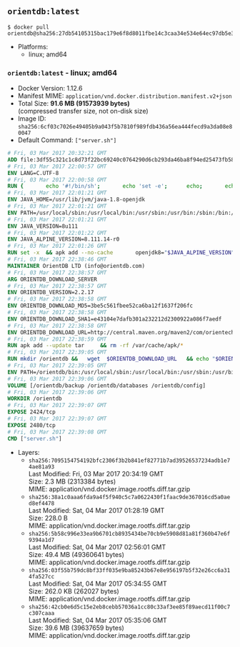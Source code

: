 ## `orientdb:latest`

```console
$ docker pull orientdb@sha256:27db54105315bac179e6f8d8011fbe14c3caa34e534e64ec97db5e3a15f93a7a
```

-	Platforms:
	-	linux; amd64

### `orientdb:latest` - linux; amd64

-	Docker Version: 1.12.6
-	Manifest MIME: `application/vnd.docker.distribution.manifest.v2+json`
-	Total Size: **91.6 MB (91573939 bytes)**  
	(compressed transfer size, not on-disk size)
-	Image ID: `sha256:6cf03c7026e49405b9a043f5b7810f989fdb436a56ea444fecd9a3da08e80047`
-	Default Command: `["server.sh"]`

```dockerfile
# Fri, 03 Mar 2017 20:32:21 GMT
ADD file:3df55c321c1c8d73f22bc69240c0764290d6cb293da46ba8f94ed25473fb5853 in / 
# Fri, 03 Mar 2017 22:00:57 GMT
ENV LANG=C.UTF-8
# Fri, 03 Mar 2017 22:00:58 GMT
RUN { 		echo '#!/bin/sh'; 		echo 'set -e'; 		echo; 		echo 'dirname "$(dirname "$(readlink -f "$(which javac || which java)")")"'; 	} > /usr/local/bin/docker-java-home 	&& chmod +x /usr/local/bin/docker-java-home
# Fri, 03 Mar 2017 22:01:21 GMT
ENV JAVA_HOME=/usr/lib/jvm/java-1.8-openjdk
# Fri, 03 Mar 2017 22:01:21 GMT
ENV PATH=/usr/local/sbin:/usr/local/bin:/usr/sbin:/usr/bin:/sbin:/bin:/usr/lib/jvm/java-1.8-openjdk/jre/bin:/usr/lib/jvm/java-1.8-openjdk/bin
# Fri, 03 Mar 2017 22:01:21 GMT
ENV JAVA_VERSION=8u111
# Fri, 03 Mar 2017 22:01:22 GMT
ENV JAVA_ALPINE_VERSION=8.111.14-r0
# Fri, 03 Mar 2017 22:01:26 GMT
RUN set -x 	&& apk add --no-cache 		openjdk8="$JAVA_ALPINE_VERSION" 	&& [ "$JAVA_HOME" = "$(docker-java-home)" ]
# Fri, 03 Mar 2017 22:38:46 GMT
MAINTAINER OrientDB LTD (info@orientdb.com)
# Fri, 03 Mar 2017 22:38:57 GMT
ARG ORIENTDB_DOWNLOAD_SERVER
# Fri, 03 Mar 2017 22:38:57 GMT
ENV ORIENTDB_VERSION=2.2.17
# Fri, 03 Mar 2017 22:38:58 GMT
ENV ORIENTDB_DOWNLOAD_MD5=3be5c561fbee52ca6ba12f1637f206fc
# Fri, 03 Mar 2017 22:38:58 GMT
ENV ORIENTDB_DOWNLOAD_SHA1=e43104e7dafb301a232212d2300922a086f7aedf
# Fri, 03 Mar 2017 22:38:58 GMT
ENV ORIENTDB_DOWNLOAD_URL=http://central.maven.org/maven2/com/orientechnologies/orientdb-community/2.2.17/orientdb-community-2.2.17.tar.gz
# Fri, 03 Mar 2017 22:38:59 GMT
RUN apk add --update tar     && rm -rf /var/cache/apk/*
# Fri, 03 Mar 2017 22:39:05 GMT
RUN mkdir /orientdb &&   wget  $ORIENTDB_DOWNLOAD_URL   && echo "$ORIENTDB_DOWNLOAD_MD5 *orientdb-community-$ORIENTDB_VERSION.tar.gz" | md5sum -c -   && echo "$ORIENTDB_DOWNLOAD_SHA1 *orientdb-community-$ORIENTDB_VERSION.tar.gz" | sha1sum -c -   && tar -xvzf orientdb-community-$ORIENTDB_VERSION.tar.gz -C /orientdb --strip-components=1   && rm orientdb-community-$ORIENTDB_VERSION.tar.gz   && rm -rf /orientdb/databases/*
# Fri, 03 Mar 2017 22:39:05 GMT
ENV PATH=/orientdb/bin:/usr/local/sbin:/usr/local/bin:/usr/sbin:/usr/bin:/sbin:/bin:/usr/lib/jvm/java-1.8-openjdk/jre/bin:/usr/lib/jvm/java-1.8-openjdk/bin
# Fri, 03 Mar 2017 22:39:06 GMT
VOLUME [/orientdb/backup /orientdb/databases /orientdb/config]
# Fri, 03 Mar 2017 22:39:06 GMT
WORKDIR /orientdb
# Fri, 03 Mar 2017 22:39:07 GMT
EXPOSE 2424/tcp
# Fri, 03 Mar 2017 22:39:07 GMT
EXPOSE 2480/tcp
# Fri, 03 Mar 2017 22:39:08 GMT
CMD ["server.sh"]
```

-	Layers:
	-	`sha256:7095154754192bfc2306f3b2b841ef82771b7ad39526537234adb1e74ae81a93`  
		Last Modified: Fri, 03 Mar 2017 20:34:19 GMT  
		Size: 2.3 MB (2313384 bytes)  
		MIME: application/vnd.docker.image.rootfs.diff.tar.gzip
	-	`sha256:38a1c0aaa6fda9a4f5f940c5c7a0622430f1faac9de367016cd5a0aed8ef4478`  
		Last Modified: Sat, 04 Mar 2017 01:28:19 GMT  
		Size: 228.0 B  
		MIME: application/vnd.docker.image.rootfs.diff.tar.gzip
	-	`sha256:5b58c996e33ea9b6701cb8935434be70cb9e5908d81a81f360b47e6f9394a1d7`  
		Last Modified: Sat, 04 Mar 2017 02:56:01 GMT  
		Size: 49.4 MB (49360641 bytes)  
		MIME: application/vnd.docker.image.rootfs.diff.tar.gzip
	-	`sha256:03f55b759dc8bf33ff035e9ba85243b67e8e956197b5f32e26cc6a314fa527cc`  
		Last Modified: Sat, 04 Mar 2017 05:34:55 GMT  
		Size: 262.0 KB (262027 bytes)  
		MIME: application/vnd.docker.image.rootfs.diff.tar.gzip
	-	`sha256:42cb0e6d5c15e2eb8cebb57036a1cc80c33af3ee85f89aecd11f00c7c307caaa`  
		Last Modified: Sat, 04 Mar 2017 05:35:06 GMT  
		Size: 39.6 MB (39637659 bytes)  
		MIME: application/vnd.docker.image.rootfs.diff.tar.gzip
